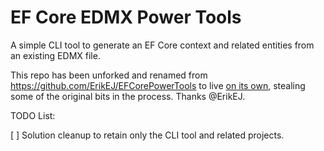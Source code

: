 # EF Core EDMX Power Tools

A simple CLI tool to generate an EF Core context and related entities from an existing EDMX file.

This repo has been unforked and renamed from https://github.com/ErikEJ/EFCorePowerTools to live [on its own](https://github.com/ErikEJ/EFCorePowerTools/pull/958), stealing some of the original bits in the process. Thanks @ErikEJ.

TODO List:

[ ] Solution cleanup to retain only the CLI tool and related projects.
